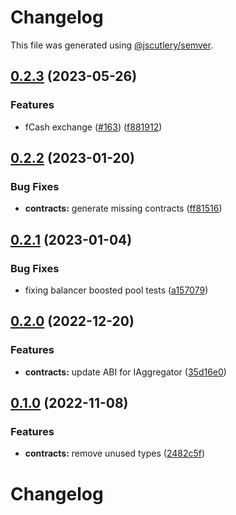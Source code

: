 # Changelog

This file was generated using [@jscutlery/semver](https://github.com/jscutlery/semver).

## [0.2.3](https://github.com/notional-finance/notional-monorepo/compare/contracts-0.2.2...contracts-0.2.3) (2023-05-26)


### Features

* fCash exchange ([#163](https://github.com/notional-finance/notional-monorepo/issues/163)) ([f881912](https://github.com/notional-finance/notional-monorepo/commit/f8819120411183c3a660c1d3d27819d5f81f0522))

## [0.2.2](https://github.com/notional-finance/notional-monorepo/compare/contracts-0.2.1...contracts-0.2.2) (2023-01-20)


### Bug Fixes

* **contracts:** generate missing contracts ([ff81516](https://github.com/notional-finance/notional-monorepo/commit/ff81516434c11aca884214cf1554e598bc245166))

## [0.2.1](https://github.com/notional-finance/notional-monorepo/compare/contracts-0.2.0...contracts-0.2.1) (2023-01-04)


### Bug Fixes

* fixing balancer boosted pool tests ([a157079](https://github.com/notional-finance/notional-monorepo/commit/a15707922f28cb3e1e4ddd249d666203d17655d0))

## [0.2.0](https://github.com/notional-finance/notional-monorepo/compare/contracts-0.1.0...contracts-0.2.0) (2022-12-20)


### Features

* **contracts:** update ABI for IAggregator ([35d16e0](https://github.com/notional-finance/notional-monorepo/commit/35d16e0268e3889fdb47ae9e029bea1340286ce4))

## [0.1.0](https://github.com/notional-finance/notional-monorepo/compare/contracts-0.0.9...contracts-0.1.0) (2022-11-08)


### Features

* **contracts:** remove unused types ([2482c5f](https://github.com/notional-finance/notional-monorepo/commit/2482c5f735ded16fdd5b6552ba832eb731b84734))

# Changelog
